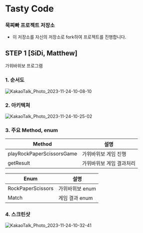 # Tasty Code

### 묵찌빠 프로젝트 저장소

- 이 저장소를 자신의 저장소로 fork하여 프로젝트를 진행합니다.
  
## STEP 1 [SiDi, Matthew]

가위바위보 프로그램

### 1. 순서도
![KakaoTalk_Photo_2023-11-24-10-08-10](https://github.com/jus1234/ios-rock-scissor-paper/assets/130636633/4e2866b9-a7f7-4da7-9121-d5cec457b4d7)


    
### 2. 아키텍쳐
![KakaoTalk_Photo_2023-11-24-10-25-02](https://github.com/jus1234/ios-rock-scissor-paper/assets/130636633/a0188322-b630-4aa8-88dc-6a06e1983e2f)


    
### 3. 주요 Method, enum
    
| Method | 설명 |
| --- | --- |
| playRockPaperScissorsGame | 가위바위보 게임 진행 |
| getResult | 가위바위보 게임 결과처리 |

| Enum | 설명 |
| --- | --- |
| RockPaperScissors | 가위바위보 enum |
| Match | 게임 결과 enum |

### 4. 스크린샷
![KakaoTalk_Photo_2023-11-24-10-32-41](https://github.com/jus1234/ios-rock-scissor-paper/assets/130636633/1c0b0ed2-35e5-4987-8d4a-1c049eaa6596)


